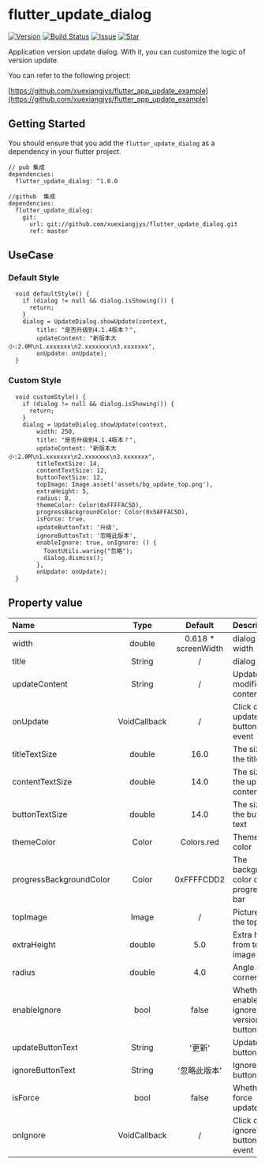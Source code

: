 # flutter_update_dialog

[![Version](https://img.shields.io/badge/version-1.0.0-blue.svg)](https://pub.dev/packages/flutter_update_dialog)
[![Build Status](https://travis-ci.org/xuexiangjys/flutter_update_dialog.svg?branch=master)](https://travis-ci.org/xuexiangjys/flutter_update_dialog)
[![Issue](https://img.shields.io/github/issues/xuexiangjys/flutter_update_dialog.svg)](https://github.com/xuexiangjys/flutter_update_dialog/issues)
[![Star](https://img.shields.io/github/stars/xuexiangjys/flutter_update_dialog.svg)](https://github.com/xuexiangjys/flutter_update_dialog)

Application version update dialog. With it, you can customize the logic of version update.

You can refer to the following project:

[https://github.com/xuexiangjys/flutter_app_update_example](https://github.com/xuexiangjys/flutter_app_update_example)

## Getting Started

You should ensure that you add the `flutter_update_dialog` as a dependency in your flutter project.


```
// pub 集成
dependencies:
  flutter_update_dialog: ^1.0.0

//github  集成
dependencies:
  flutter_update_dialog:
    git:
      url: git://github.com/xuexiangjys/flutter_update_dialog.git
      ref: master
```


## UseCase

### Default Style

```
  void defaultStyle() {
    if (dialog != null && dialog.isShowing()) {
      return;
    }
    dialog = UpdateDialog.showUpdate(context,
        title: "是否升级到4.1.4版本？",
        updateContent: "新版本大小:2.0M\n1.xxxxxxx\n2.xxxxxxx\n3.xxxxxxx",
        onUpdate: onUpdate);
  }
```


### Custom Style

```
  void customStyle() {
    if (dialog != null && dialog.isShowing()) {
      return;
    }
    dialog = UpdateDialog.showUpdate(context,
        width: 250,
        title: "是否升级到4.1.4版本？",
        updateContent: "新版本大小:2.0M\n1.xxxxxxx\n2.xxxxxxx\n3.xxxxxxx",
        titleTextSize: 14,
        contentTextSize: 12,
        buttonTextSize: 12,
        topImage: Image.asset('assets/bg_update_top.png'),
        extraHeight: 5,
        radius: 8,
        themeColor: Color(0xFFFFAC5D),
        progressBackgroundColor: Color(0x5AFFAC5D),
        isForce: true,
        updateButtonTxt: '升级',
        ignoreButtonTxt: '忽略此版本',
        enableIgnore: true, onIgnore: () {
          ToastUtils.waring("忽略");
          dialog.dismiss();
        },
        onUpdate: onUpdate);
  }
```

## Property value

Name | Type | Default | Description
:-|:-:|:-:|:-
width | double | 0.618 * screenWidth | dialog width
title | String | / | dialog title
updateContent | String | / | Update the modified content
onUpdate | VoidCallback | / | Click on the update button event
titleTextSize | double | 16.0 | The size of the title text
contentTextSize | double | 14.0 | The size of the update content text
buttonTextSize | double | 14.0 | The size of the button text
themeColor | Color | Colors.red | Theme color
progressBackgroundColor | Color | 0xFFFFCDD2 | The background color of the progress bar
topImage | Image | / | Picture at the top
extraHeight | double | 5.0 | Extra height from top image
radius | double | 4.0 | Angle of corner
enableIgnore | bool | false | Whether to enable the ignore version button
updateButtonText | String | '更新' | Update button text
ignoreButtonText | String | '忽略此版本' | Ignore button text
isForce | bool | false | Whether to force update
onIgnore | VoidCallback | / | Click on the ignore button event


